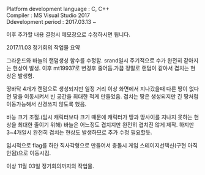 ﻿Platform development language : C, C++<br/>
Compiler : MS Visual Studio 2017<br/>
Ddevelopment period : 2017.03.13 ~

이후 추가할 내용 결정시 메모장으로 수정하시면 됩니다.


2017.11.03 정기회의 작업물 요약

그라운드와 바늘의 랜덤생성 함수를 수정함.
srand일시 주기적으로 수가 완전히 같아지는 현상이 발생.
이후 mt19937로 변경후 줄어듬.가끔 정말로 랜덤이 같아서 겹치는 현상은 발생함.

땅바닥 4개가 랜덤으로 생성되지만 일정 거리 이상 화면에서 지나갔을때 다른 땅이 없다면 땅을 이동시켜서 빈 공간을 최대한 적게 만들었음.
겹치는 땅은 생성되지만 긴 땅처럼 이동가능해서 신경쓰지 않도록 했음.

바능 크기 조절.(임시 캐릭터보다 크기 때문에 캐릭터가 땅과 땅사이를 지나지 못하는 현상을 최대한 줄이기 위해)
바늘은 어느정도 겹치지만 완전히 겹치진 않게 제작. 
하지만 3~4개일시 완전히 겹치는 현상도 발생하므로 추가 수정 필요할듯.

임시적으로 flag를 하얀 직사각형으로 만들어서 충돌시 게임 스테이지선택신(구현 아직 안됨)으로 이동시킴.

이상 11월 03일 정기회의까지의 작업물.
